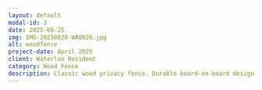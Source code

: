 ```yaml
---
layout: default
modal-id: 3
date: 2025-08-25
img: IMG-20250828-WA0020.jpg
alt: woodfence
project-date: April 2025
client: Waterloo Resident 
category: Wood Fence
description: Classic wood privacy fence. Durable board-on-board design built for security, privacy, and curb appeal.
---
```

